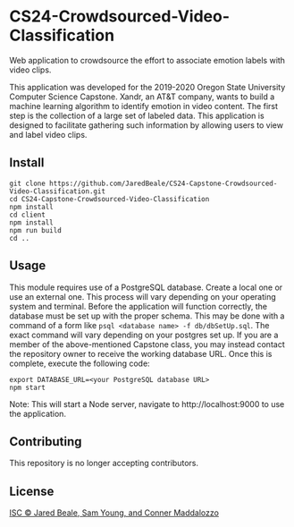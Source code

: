 # CS24-Crowdsourced-Video-Classification

Web application to crowdsource the effort to associate emotion labels with video clips.

This application was developed for the 2019-2020 Oregon State University Computer Science Capstone.
Xandr, an AT&T company, wants to build a machine learning algorithm to identify emotion in video content.
The first step is the collection of a large set of labeled data.
This application is designed to facilitate gathering such information by allowing users to view and label video clips.

## Install
```
git clone https://github.com/JaredBeale/CS24-Capstone-Crowdsourced-Video-Classification.git
cd CS24-Capstone-Crowdsourced-Video-Classification
npm install
cd client
npm install
npm run build
cd ..
```

## Usage

This module requires use of a PostgreSQL database.
Create a local one or use an external one.
This process will vary depending on your operating system and terminal.
Before the application will function correctly, the database must be set up with the proper schema.
This may be done with a command of a form like `psql <database name> -f db/dbSetUp.sql`.
The exact command will vary depending on your postgres set up.
If you are a member of the above-mentioned Capstone class, you may instead contact the repository owner to receive the working database URL.
Once this is complete, execute the following code:

```
export DATABASE_URL=<your PostgreSQL database URL>
npm start
```

Note: This will start a Node server, navigate to http://localhost:9000 to use the application.

## Contributing

This repository is no longer accepting contributors.

## License

[ISC © Jared Beale, Sam Young, and Conner Maddalozzo](./LICENSE)
